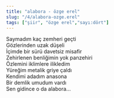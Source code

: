 ```yaml
---
title: "alabora - özge erel"
slug: "/4/alabora-ozge.erel"
tags: ["şiir", "özge erel","sayı:dört"]
---
```

Saymadım kaç zemheri geçti  
Gözlerinden uzak düşeli\
İçimde bir sürü davetsiz misafir\
Zehirlenen benliğimin yok panzehiri\
Özlemini iklimlere ilikledim\
Yüreğim metalik griye çaldı\
Kendimi adadım anasona\
Bir demlik umudum vardı\
Sen gidince o da alabora...
